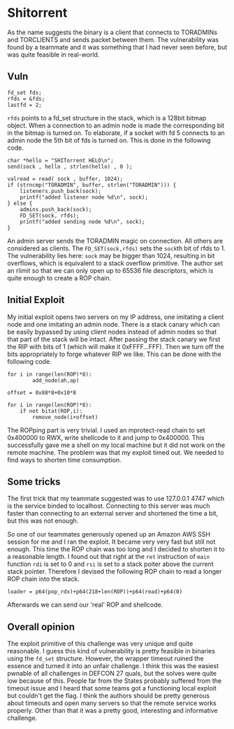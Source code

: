 # Shitorrent

As the name suggests the binary is a client that connects to TORADMINs and TORCLIENTS and sends packet between them. The vulnerability was found by a teammate and it was something that I had never seen before, but was quite feasible in real-world.

## Vuln

```
fd_set fds;
rfds = &fds;
lastfd = 2;
```

`rfds` points to a fd_set structure in the stack, which is a 128bit bitmap object. When a connection to an admin node is made the corresponding bit in the bitmap is turned on. To elaborate, if a socket with fd 5 connects to an admin node the 5th bit of fds is turned on. This is done in the following code.

```
char *hello = "SHITorrent HELO\n";
send(sock , hello , strlen(hello) , 0 );

valread = read( sock , buffer, 1024);
if (strncmp("TORADMIN", buffer, strlen("TORADMIN"))) {
	listeners.push_back(sock);
	printf("added listener node %d\n", sock);
} else {
	admins.push_back(sock);
	FD_SET(sock, rfds);
	printf("added sending node %d\n", sock);
}
```

An admin server sends the TORADMIN magic on connection. All others are considered as clients. The `FD_SET(sock,rfds)` sets the `sock`th bit of rfds to 1. The vulnerability lies here: `sock` may be bigger than 1024, resulting in bit overflows, which is equivalent to a stack overflow primitive. The author set an rlimit so that we can only open up to 65536 file descriptors, which is quite enough to create a ROP chain.


## Initial Exploit

My initial exploit opens two servers on my IP address, one imitating a client node and one imitating an admin node. There is a stack canary which can be easily bypassed by using client nodes instead of admin nodes so that that part of the stack will be intact. After passing the stack canary we first the RIP with bits of 1 (which will make it 0xFFFF...FFF). Then we turn off the bits appropriately to forge whatever RIP we like. This can be done with the following code.

```
for i in range(len(ROP)*8):
		add_node(ah,ap)

offset = 0x88*8+0x10*8

for i in range(len(ROP)*8):
	if not bitat(ROP,i):
		remove_node(i+offset)
```

The ROPping part is very trivial. I used an mprotect-read chain to set 0x400000 to RWX, write shellcode to it and jump to 0x400000. This successfully gave me a shell on my local machine but it did not work on the remote machine. The problem was that my exploit timed out. We needed to find ways to shorten time consumption.

## Some tricks

The first trick that my teammate suggested was to use 127.0.0.1 4747 which is the service binded to localhost. Connecting to this server was much faster than connecting to an external server and shortened the time a bit, but this was not enough.

So one of our teammates generously opened up an Amazon AWS SSH session for me and I ran the exploit. It became very very fast but still not enough. This time the ROP chain was too long and I decided to shorten it to a reasonable length. I found out that right at the `ret` instruction of `main` function `rdi` is set to 0 and `rsi` is set to a stack poiter above the current stack pointer. Therefore I devised the following ROP chain to read a longer ROP chain into the stack. 

`loader = p64(pop_rdx)+p64(218+len(ROP))+p64(read)+p64(0)`

Afterwards we can send our 'real' ROP and shellcode.

## Overall opinion

The exploit primitive of this challenge was very unique and quite reasonable. I guess this kind of vulnerability is pretty feasible in binaries using the `fd_set` structure. However, the wrapper timeout ruined the essence and turned it into an unfair challenge. I think this was the easiest pwnable of all challenges in DEFCON 27 quals, but the solves were quite low because of this. People far from the States probably suffered from the timeout issue and I heard that some teams got a functioning local exploit but couldn't get the flag. I think the authors should be pretty generous about timeouts and open many servers so that the remote service works properly. Other than that it was a pretty good, interesting and informative challenge.




